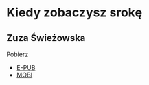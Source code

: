 # Kiedy zobaczysz srokę
## Zuza Świeżowska

Pobierz
- [E-PUB](https://github.com/Alucardyna/kiedy-zobaczysz-sroke/raw/master/KIEDY%20ZOBACZYSZ%20SROK%C4%98.epub)
- [MOBI](https://github.com/Alucardyna/kiedy-zobaczysz-sroke/raw/master/KIEDY%20ZOBACZYSZ%20SROKE.mobi)
